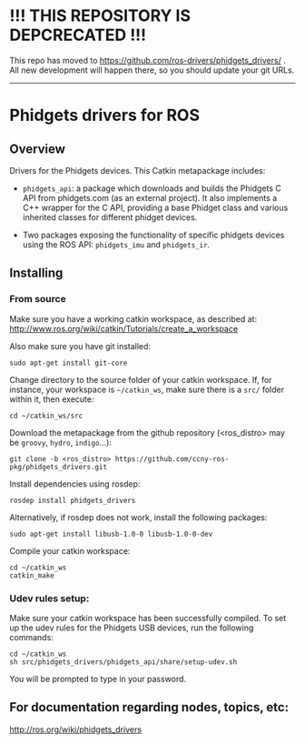 !!! THIS REPOSITORY IS DEPCRECATED !!!
======================================

This repo has moved to https://github.com/ros-drivers/phidgets_drivers/ . All
new development will happen there, so you should update your git URLs.

----------------------------------------------------------------------


Phidgets drivers for ROS
========================

Overview
---------------------------------------------

Drivers for the Phidgets devices. This Catkin metapackage includes:

 * `phidgets_api`: a package which downloads and builds the Phidgets C API from
   phidgets.com (as an external project). It also implements a C++ wrapper
   for the C API, providing a base Phidget class and various inherited classes
   for different phidget devices.

 * Two packages exposing the functionality of specific phidgets devices using
   the ROS API: `phidgets_imu` and `phidgets_ir`.


Installing
---------------------------------------------

### From source ###

Make sure you have a working catkin workspace, as described at:
http://www.ros.org/wiki/catkin/Tutorials/create_a_workspace

Also make sure you have git installed:

    sudo apt-get install git-core

Change directory to the source folder of your catkin workspace.
If, for instance, your workspace is `~/catkin_ws`, make sure there is
a `src/` folder within it, then execute:

    cd ~/catkin_ws/src

Download the metapackage from the github repository (<ros_distro> may be `groovy`, `hydro`, `indigo`...):

    git clone -b <ros_distro> https://github.com/ccny-ros-pkg/phidgets_drivers.git

Install dependencies using rosdep:

    rosdep install phidgets_drivers

Alternatively, if rosdep does not work, install the following packages:

    sudo apt-get install libusb-1.0-0 libusb-1.0-0-dev

Compile your catkin workspace:

    cd ~/catkin_ws
    catkin_make

### Udev rules setup: ###

Make sure your catkin workspace has been successfully compiled.
To set up the udev rules for the Phidgets USB devices, run the following commands:

    cd ~/catkin_ws
    sh src/phidgets_drivers/phidgets_api/share/setup-udev.sh

You will be prompted to type in your password.


For documentation regarding nodes, topics, etc:
---------------------------------------------

http://ros.org/wiki/phidgets_drivers
